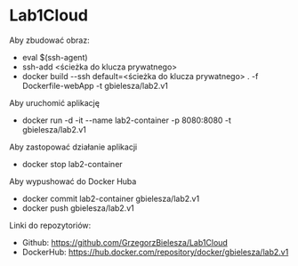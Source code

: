 # Lab1Cloud

Aby zbudować obraz:
* eval $(ssh-agent)
* ssh-add <ścieżka do klucza prywatnego>
* docker build --ssh default=<ścieżka do klucza prywatnego> . -f Dockerfile-webApp -t gbielesza/lab2.v1

Aby uruchomić aplikację
* docker run -d -it --name lab2-container -p 8080:8080 -t gbielesza/lab2.v1 

Aby zastopować działanie aplikacji
* docker stop lab2-container

Aby wypushować do Docker Huba
* docker commit lab2-container gbielesza/lab2.v1
* docker push gbielesza/lab2.v1

Linki do repozytoriów:
* Github: https://github.com/GrzegorzBielesza/Lab1Cloud
* DockerHub: https://hub.docker.com/repository/docker/gbielesza/lab2.v1